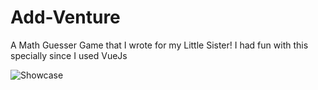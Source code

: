 # Add-Venture

A Math Guesser Game that I wrote for my Little Sister!
I had fun with this specially since I used VueJs

![Showcase](./showcase.gif)
